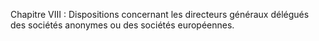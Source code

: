 Chapitre VIII : Dispositions concernant les directeurs généraux délégués des sociétés anonymes ou des sociétés européennes.